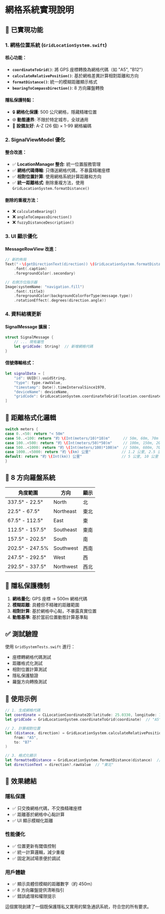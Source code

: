 # 網格系統實現說明

## 📍 已實現功能

### 1. 網格位置系統 (`GridLocationSystem.swift`)

#### 核心功能：
- **`coordinateToGrid()`**: 將 GPS 座標轉換為網格代碼（如 "A5", "B12"）
- **`calculateRelativePosition()`**: 基於網格差異計算相對距離和方向
- **`formatDistance()`**: 統一的模糊距離顯示格式
- **`bearingToCompassDirection()`**: 8 方向羅盤轉換

#### 隱私保護特點：
- 🔒 **網格化保護**: 500 公尺網格，隱藏精確位置
- 🌐 **動態邊界**: 不限於特定城市，全球通用
- 📱 **設備友好**: A-Z (26 個) × 1-99 網格編碼

### 2. SignalViewModel 優化

#### 整合改進：
- ✅ **LocationManager 整合**: 統一位置服務管理
- ✅ **網格代碼傳輸**: 只傳送網格代碼，不暴露精確座標
- ✅ **相對位置計算**: 使用網格系統計算距離和方向
- ✅ **統一距離格式**: 刪除重複方法，使用 `GridLocationSystem.formatDistance()`

#### 刪除的重複方法：
- ❌ `calculateBearing()` 
- ❌ `angleToCompassDirection()`
- ❌ `fuzzyDistanceDescription()`

### 3. UI 顯示優化

#### MessageRowView 改進：
```swift
// 新的佈局
Text("・\(getDirectionText(direction)) \(GridLocationSystem.formatDistance(distance))")
    .font(.caption)
    .foregroundColor(.secondary)

// 右側方位指示器
Image(systemName: "navigation.fill")
    .font(.title3)
    .foregroundColor(backgroundColorForType(message.type))
    .rotationEffect(.degrees(direction.angle))
```

### 4. 資料結構更新

#### SignalMessage 擴展：
```swift
struct SignalMessage {
    // ... 現有屬性
    let gridCode: String?  // 新增網格代碼
}
```

#### 信號傳輸格式：
```swift
let signalData = [
    "id": UUID().uuidString,
    "type": type.rawValue,
    "timestamp": Date().timeIntervalSince1970,
    "deviceName": deviceName,
    "gridCode": GridLocationSystem.coordinateToGrid(location.coordinate)  // 只傳網格代碼
]
```

## 🔧 距離格式化邏輯

```swift
switch meters {
case 0..<50: return "< 50m"
case 50..<100: return "約 \(Int(meters/10)*10)m"      // 50m, 60m, 70m
case 100..<500: return "約 \(Int(meters/50)*50)m"     // 100m, 150m, 200m
case 500..<1000: return "約 \(Int(meters/100)*100)m"  // 500m, 600m, 700m
case 1000..<5000: return "約 \(km) 公里"              // 1.2 公里, 2.5 公里
default: return "約 \(Int(km)) 公里"                  // 5 公里, 10 公里
}
```

## 🧭 8 方向羅盤系統

| 角度範圍 | 方向 | 顯示 |
|---------|------|------|
| 337.5° - 22.5° | North | 北 |
| 22.5° - 67.5° | Northeast | 東北 |
| 67.5° - 112.5° | East | 東 |
| 112.5° - 157.5° | Southeast | 東南 |
| 157.5° - 202.5° | South | 南 |
| 202.5° - 247.5% | Southwest | 西南 |
| 247.5° - 292.5° | West | 西 |
| 292.5° - 337.5° | Northwest | 西北 |

## 🔐 隱私保護機制

1. **網格量化**: GPS 座標 → 500m 網格代碼
2. **模糊距離**: 具體但不精確的距離範圍
3. **相對計算**: 基於網格中心點，不暴露真實位置
4. **動態基準**: 基於當前位置動態計算基準點

## ✅ 測試驗證

使用 `GridSystemTests.swift` 進行：
- 座標轉網格代碼測試
- 距離格式化測試  
- 相對位置計算測試
- 隱私保護驗證
- 羅盤方向轉換測試

## 🎯 使用示例

```swift
// 1. 生成網格代碼
let coordinate = CLLocationCoordinate2D(latitude: 25.0330, longitude: 121.5654)
let gridCode = GridLocationSystem.coordinateToGrid(coordinate)  // "A5"

// 2. 計算相對位置
let (distance, direction) = GridLocationSystem.calculateRelativePosition(
    from: "A5", 
    to: "B7"
)

// 3. 格式化顯示
let formattedDistance = GridLocationSystem.formatDistance(distance)  // "約 750m"
let directionText = direction?.rawValue  // "東北"
```

## 🚀 效果總結

### 隱私保護
- ✅ 只交換網格代碼，不交換精確座標
- ✅ 距離基於網格中心點計算
- ✅ UI 顯示模糊化距離

### 性能優化  
- ✅ 位置更新有閾值控制
- ✅ 統一計算邏輯，減少重複
- ✅ 固定測試場景便於調試

### 用戶體驗
- ✅ 顯示具體但模糊的距離數字（約 450m）
- ✅ 8 方向羅盤提供清晰指引
- ✅ 錯誤處理和權限提示

這個實現創建了一個既保護隱私又實用的緊急通訊系統，符合您的所有要求。 
